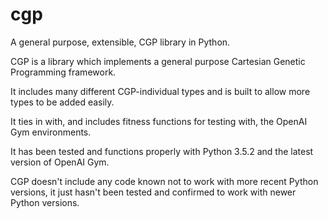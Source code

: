 # cgp
A general purpose, extensible, CGP library in Python.

CGP is a library which implements a general purpose Cartesian Genetic Programming framework.

It includes many different CGP-individual types and is built to allow more types to be added easily.

It ties in with, and includes fitness functions for testing with, the OpenAI Gym environments.

It has been tested and functions properly with Python 3.5.2 and the latest version of OpenAI Gym.

CGP doesn't include any code known not to work with more recent Python versions, it just hasn't been tested and confirmed to work with newer Python versions.
